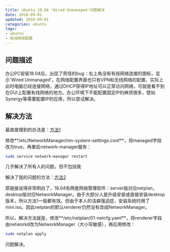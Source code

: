 ```yaml
---
title: ubuntu 18.04 'Wired Unmanaged'问题解决
date: 2018-09-01
updated: 2018-09-01
categories: ubuntu
tags:
- ubuntu
- 有线网络配置
---
```


## 问题描述

办公PC安装18.04后，出现了奇怪的bug：右上角没有有线网络连接的图标，显示'Wired Unmanaged'，在网络配置界面也只有VPN和无线网络的配置，实际上此时电脑已经连接网络，通过DHCP获得IP地址可以正常访问网络，可就是看不到在GUI上配置有线网络的地方。办公环境下不能配置固定IP的麻烦很多，譬如Synergy等需要配置IP的应用，所以尝试解决。

## 解决方法

最直接搜到的办法是：[方法1](https://askubuntu.com/questions/2901/unmanaged-network-icon-network-manangement-disabled)

修改**/etc/NetworkManager/nm-system-settings.conf**，将managed字段改为true，再重启network-manager服务：

```bash
sudo service network-manager restart
```

几乎解决了所有人的问题，但不包括我

解决了我的问题的方法：[方法2](https://forum.linuxconfig.org/t/wired-unmanaged-ubuntu-desktop-issue/1574)

原链接说得非常明白了，18.04有两套网络管理软件：server版对应netplan，desktop版对应NetworkManager。由于大部分人是升级安装或直接安装desktop版本，所以方法1一般都有效。但由于本人的洁癖强迫症，安装系统时用了mini.iso。因此netplan的默认renderer仍然没有改成NetworkManager。

所以，解决方法就是，修改**/etc/netplan/01-netcfg.yaml**，将renderer字段由networkd改为NetworkManager（大小写敏感），再应用修改：

```bash
sudo netplan apply
```

问题解决。







